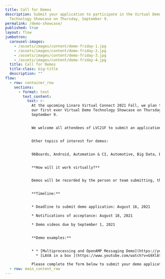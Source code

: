 ```yaml
---
title: Call for Demos
description: Submit your application to participate in the Virtual Demo
  Technology Showcase on Thursday, September 9.
permalink: /demo-showcase/
published: true
layout: flow
jumbotron:
  carousel-images:
    - /assets/images/content/demo-friday-1.jpg
    - /assets/images/content/demo-friday-2.jpg
    - /assets/images/content/demo-friday-3.jpg
    - /assets/images/content/demo-friday-4.jpg
  title: Call for Demos
  title-class: big-title
  description: ""
flow:
  - row: container_row
    sections:
      - format: text
        text_content:
          text: >-
            At the upcoming Linaro Virtual Connect 2021 Fall, we plan to host
            our first ever Virtual Demo Technology Showcase on Thursday,
            September 9.


            We welcome all attendees of LVC21F to submit an application to participate by completing the form below. If you've ever been to a Linaro Connect in the past, you may remember our Demo Friday Technology showcase. Participants of Demo Friday prepared a technology demo on a wide variety of Arm Software topics including--- OS Build & Test, Edge Computing and its many use cases, Linaro and community enablement including Open source development, Native software development, etc.


            Other topics of interest for demos:


            96Boards, Android, Automation & CI, Automotive, Big Data, Boot Architecture, Data Center, HPC, Industrial, IoT and Embedded, IoT Fog/Gateway/Edge Computing, Linux Kernel, Machine Learning/AI, Multimedia, Power Management, Security, Standardized Firmware, Tools, Testing & CI, Virtualization.


            **How will it work virtually?**


            Demos will be recorded by the person or team submitting, the video file will be sent to the Linaro Connect events team. We will then incorporate the demo videos into an interactive Demo Technology Showcase during the online event using a software that integrates with the main event platform. The software will allow attendees to virtually "walk up" to your demo area, watch the demo video, and interact with your team using their mic and camera or via the chat function.


            **Timeline:**


            * Deadline to submit demo application: August 16, 2021

            * Notifications of acceptance: August 18, 2021

            * Demo videos due by September 1, 2021


            **Demo examples:**


            * * [Multiprocessing and OpenAMP Messaging Demo](https://youtu.be/mY2G78jal3Y)
              * [LAVA in a box ](https://www.youtube.com/watch?v=G9XlAtHsyFM)

            Please complete the form below to submit your demo application. We look forward to seeing your submissions!
  - row: main_content_row
---
```

<div class="cognito">
<script src="https://www.cognitoforms.com/s/KvRQmIn2dku6k6gGP711jw"></script>
<script>Cognito.load("forms",{ id: "21" });</script>
</div>